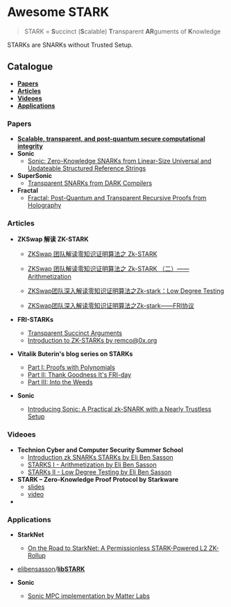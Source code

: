 # Awesome STARK

> STARK = **S**uccinct (**S**calable) **T**ransparent **AR**guments of **K**nowledge

STARKs are SNARKs without Trusted Setup.

## Catalogue

- [**Papers**](#Papers)
- [**Articles**](#Articles)
- [**Videoes**](#Videoes)
- [**Applications**](#Applications)

### Papers

- [**Scalable, transparent, and post-quantum secure computational integrity**](https://eprint.iacr.org/2018/046.pdf)
- **Sonic**
  - [Sonic: Zero-Knowledge SNARKs from Linear-Size Universal and Updateable Structured Reference Strings](https://eprint.iacr.org/2019/099.pdf)
- **SuperSonic**
  - [Transparent SNARKs from DARK Compilers](https://eprint.iacr.org/2019/1229.pdf)
- **Fractal**
  - [Fractal: Post-Quantum and Transparent Recursive Proofs from Holography](https://eprint.iacr.org/2019/1076.pdf)

### Articles

- **ZKSwap 解读 ZK-STARK**

  - [ZKSwap 团队解读零知识证明算法之 Zk-STARK](https://www.chainnews.com/articles/621681266821.htm)

  - [ZKSwap 团队解读零知识证明算法之 Zk-STARK （二）——Arithmetization](https://www.chainnews.com/articles/247007102433.htm)

  - [ZKSwap团队深入解读零知识证明算法之Zk-stark：Low Degree Testing](https://learnblockchain.cn/article/2103)

  - [ZKSwap团队深入解读零知识证明算法之Zk-stark——FRI协议](https://learnblockchain.cn/article/2104)

- **FRI-STARKs**
  - [Transparent Succinct Arguments](https://gist.github.com/Haseeb-Qureshi/f552fdbbb649ed4bbfeb681beb4091e1)
  - [Introduction to ZK-STARKs by remco@0x.org](https://hackmd.io/s/rJHYnQ3Z4)
- **Vitalik Buterin's blog series on STARKs**
  - [Part I: Proofs with Polynomials](https://vitalik.ca/general/2017/11/09/starks_part_1.html)
  - [Part II: Thank Goodness It's FRI-day](https://vitalik.ca/general/2017/11/22/starks_part_2.html)
  - [Part III: Into the Weeds](https://vitalik.ca/general/2018/07/21/starks_part_3.html)
- **Sonic**
  - [Introducing Sonic: A Practical zk-SNARK with a Nearly Trustless Setup](https://www.benthamsgaze.org/2019/02/07/introducing-sonic-a-practical-zk-snark-with-a-nearly-trustless-setup/)

### Videoes

- **Technion Cyber and Computer Security Summer School**
  - [Introduction zk SNARKs STARKs by Eli Ben Sasson](https://www.youtube.com/watch?v=VUN35BC11Qw&ab_channel=Technion)
  - [STARKS I - Arithmetization by Eli Ben Sasson](https://www.youtube.com/watch?v=9VuZvdxFZQo&ab_channel=Technion)
  - [STARKs II - Low Degree Testing by Eli Ben Sasson](https://www.youtube.com/watch?v=L7tZeO8ihcQ&ab_channel=Technion)
- **STARK – Zero-Knowledge Proof Protocol by Starkware**
  - [slides](https://drive.google.com/file/d/1Osa0MXu-04dfwn1YOSgN6CXOgWnsp-Tu/view)
  - [video](https://www.youtube.com/watch?v=1KSwVIZ82hs&ab_channel=Web3Foundation)
- 

### Applications

- **StarkNet**
  - [On the Road to StarkNet: A Permissionless STARK-Powered L2 ZK-Rollup](https://medium.com/starkware/on-the-road-to-starknet-a-permissionless-stark-powered-l2-zk-rollup-83be53640880)
- [elibensasson](https://github.com/elibensasson)/**[libSTARK](https://github.com/elibensasson/libSTARK)**

- **Sonic**
  - [Sonic MPC implementation by Matter Labs](https://github.com/matter-labs/alpha_line)

